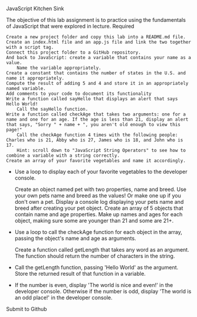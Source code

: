 JavaScript Kitchen Sink

The objective of this lab assignment is to practice using the fundamentals of JavaScript that were explored in lecture.
Required

    Create a new project folder and copy this lab into a README.md file.
    Create an index.html file and an app.js file and link the two together with a script tag.
    Connect this project folder to a GitHub repository.
    And back to JavaScript: create a variable that contains your name as a value.
        Name the variable appropriately.
    Create a constant that contains the number of states in the U.S. and name it appropriately.
    Compute the result of adding 5 and 4 and store it in an appropriately named variable.
    Add comments to your code to document its functionality
    Write a function called sayHello that displays an alert that says Hello World!
        Call the sayHello function.
    Write a function called checkAge that takes two arguments: one for a name and one for an age. If the age is less than 21, display an alert that says, "Sorry " + name + ", you aren't old enough to view this page!"
        Call the checkAge function 4 times with the following people: Charles who is 21, Abby who is 27, James who is 18, and John who is 17.
        Hint: scroll down to "JavaScript String Operators" to see how to combine a variable with a string correctly.
    Create an array of your favorite vegetables and name it accordingly.

* Use a loop to display each of your favorite vegetables to the developer console.

    Create an object named pet with two properties, name and breed. Use your own pets name and breed as the values! Or make one up if you don't own a pet.
        Display a console log displaying your pets name and breed after creating your pet object.
    Create an array of 5 objects that contain name and age properties. Make up names and ages for each object, making sure some are younger than 21 and some are 21+.

* Use a loop to call the checkAge function for each object in the array, passing the object's name and age as arguments.

    Create a function called getLength that takes any word as an argument. The function should return the number of characters in the string.

* Call the getLength function, passing 'Hello World' as the argument. Store the returned result of that function in a variable.
* If the number is even, display 'The world is nice and even!' in the developer console. Otherwise if the number is odd, display 'The world is an odd place!' in the developer console.

Submit to Github

